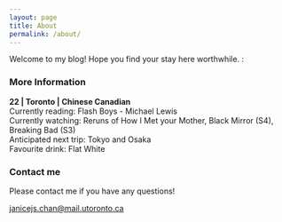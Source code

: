 ```yaml
---
layout: page
title: About
permalink: /about/
---
```


Welcome to my blog! Hope you find your stay here worthwhile. :



### More Information

**22 | Toronto | Chinese Canadian**  
Currently reading: Flash Boys - Michael Lewis  
Currently watching: Reruns of How I Met your Mother, Black Mirror (S4), Breaking Bad (S3)  
Anticipated next trip: Tokyo and Osaka  
Favourite drink: Flat White  

### Contact me

Please contact me if you have any questions!

[janicejs.chan@mail.utoronto.ca](mailto:janicejs.chan@mail.utoronto.ca)